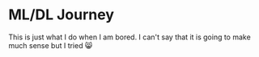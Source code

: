 # ML/DL Journey
This is just what I do when I am bored. I can't say that it is going to make much sense but I tried 😸
